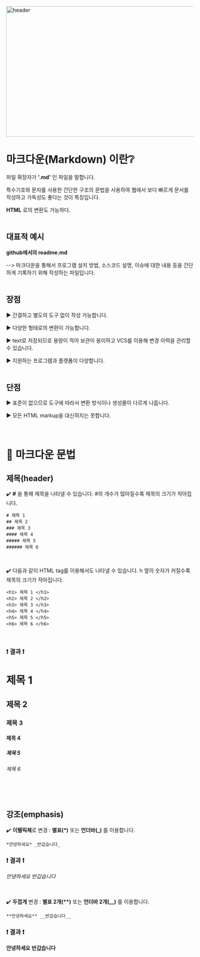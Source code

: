 <img src="https://capsule-render.vercel.app/api?type=rounded&amp;color=auto&amp;height=200&amp;section=header&amp;text=About_Markdown&amp;fontSize=50" width="1200" height="350" alt="header" style="-aw-left-pos:0pt; -aw-rel-hpos:column; -aw-rel-vpos:paragraph; -aw-top-pos:0pt; -aw-wrap-type:inline">
<br/>

# 마크다운(Markdown) 이란:grey_question:
파일 확장자가 **'.md'** 인 파일을 말합니다. 

특수기호와 문자를 사용한 간단한 구조의 문법을 사용하여 웹에서 보다 빠르게 문서를 작성하고 가독성도 좋다는 것이 특징입니다. 

**HTML** 로의 변환도 가능하다.
<br/><br/>

## 대표적 예시
**github에서의 readme.md**

--> 마크다운을 통해서 프로그램 설치 방법, 소스코드 설명, 이슈에 대한 내용 등을 간단하게 기록하기 위해 작성하는 파일입니다.
<br/><br/>

## 장점
▶️ 간결하고 별도의 도구 없이 작성 가능합니다. 

▶️ 다양한 형태로의 변환이 가능합니다.

▶️ text로 저장되므로 용량이 적어 보관이 용이하고 VCS를 이용해 변경 이력을 관리할 수 있습니다.

▶️ 지원하는 프로그램과 플랫폼이 다양합니다.
<br/><br/>

## 단점
▶️ 표준이 없으므로 도구에 따라서 변환 방식이나 생성물이 다르게 나옵니다.

▶️ 모든 HTML markup을 대신하지는 못합니다.
<br/><br/><br/>

# 📃 마크다운 문법
## 제목(header)
✔️ **#** 을 통해 제목을 나타낼 수 있습니다. #의 개수가 많아질수록 제목의 크기가 작아집니다.

```
# 제목 1
## 제목 2
### 제목 3
#### 제목 4
##### 제목 5
###### 제목 6
```
<br/>

✔️ 다음과 같이 HTML tag를 이용해서도 나타낼 수 있습니다. h 옆의 숫자가 커질수록 제목의 크기가 작아집니다.
```
<h1> 제목 1 </h1>
<h2> 제목 2 </h2>
<h3> 제목 3 </h3>
<h4> 제목 4 </h4>
<h5> 제목 5 </h5>
<h6> 제목 6 </h6>
```
<br/>

### ❗ 결과 ❗
# 제목 1
## 제목 2
### 제목 3
#### 제목 4
##### 제목 5
###### 제목 6
<br/><br/>

## 강조(emphasis)
✔️ **이텔릭체**로 변경 : **별표(*)** 또는 **언더바(_)** 를 이용합니다.
```
*안녕하세요* _반갑습니다_
```

### ❗ 결과 ❗
*안녕하세요* _반갑습니다_
<br/><br/><br/>


✔️ **두껍게** 변경 : **별표 2개(&#42;&#42;)** 또는 **언더바 2개(__)** 를 이용합니다.
```
**안녕하세요** __반갑습니다__
```

### ❗ 결과 ❗
**안녕하세요** __반갑습니다__


